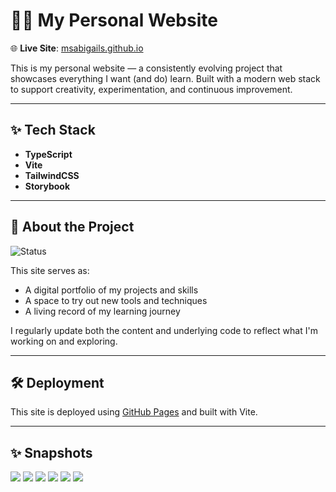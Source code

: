 # 🧑‍💻 My Personal Website

🌐 **Live Site**: [msabigails.github.io](https://msabigails.github.io/)

This is my personal website — a consistently evolving project that showcases everything I want (and do) learn. Built with a modern web stack to support creativity, experimentation, and continuous improvement.

---

## ✨ Tech Stack

- **TypeScript**
- **Vite**
- **TailwindCSS**
- **Storybook**

---

## 🚀 About the Project
![Status](https://img.shields.io/badge/status-in--progress-yellow)

This site serves as:

- A digital portfolio of my projects and skills
- A space to try out new tools and techniques
- A living record of my learning journey

I regularly update both the content and underlying code to reflect what I'm working on and exploring.

---

## 🛠 Deployment

This site is deployed using [GitHub Pages](https://pages.github.com/) and built with Vite.

---

## ✨ Snapshots
![](./src/assets/buildLog/Home_06_14_2025_Desktop_Video.gif)
![](./src/assets/buildLog/Home_06_14_2025_Mobile_Video.gif)
![](./src/assets/buildLog/Projects_06_14_2025_Desktop_Video.gif)
![](./src/assets/buildLog/Projects_06_14_2025_Mobile_Video.gif)
![](./src/assets/buildLog/Project_Details_06_14_2025_Desktop_Video.gif)
![](./src/assets/buildLog/Project_Details_06_14_2025_Mobile_Video.gif)